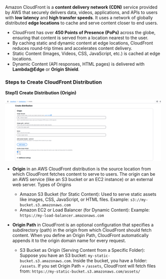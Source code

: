 Amazon CloudFront is a **content delivery network (CDN)** service provided by AWS that securely delivers data, videos, applications, and APIs to users with **low latency** and **high transfer speeds**. It uses a network of globally distributed **edge locations** to cache and serve content closer to end users.
- CloudFront has over **450 Points of Presence (PoPs)** across the globe, ensuring that content is served from a location nearest to the user.
- By caching static and dynamic content at edge locations, CloudFront reduces round-trip times and accelerates content delivery.
- Static Content (Images, Videos, CSS, JavaScript, etc.) is cached at edge locations.
- Dynamic Content (API responses, HTML pages) is delivered with **Lambda@Edge** or **Origin Shield**.

### Steps to Create CloudFront Distribution ###

**Step1) Create Distribution (Origin)**

![CloudFront Distribution](https://github.com/nawab312/AWS/blob/main/AWS_CloudFront/Images/Cloudfront_Distribution.png)

- **Origin** in an AWS CloudFront distribution is the source location from which CloudFront fetches content to serve to users. The origin can be an AWS service (like an S3 bucket or an EC2 instance) or an external web server. Types of Origins
    - Amazon S3 Bucket (for Static Content): Used to serve static assets like images, CSS, JavaScript, or HTML files. Example: `s3://my-bucket.s3.amazonaws.com`
    - Amazon EC2 or Load Balancer (for Dynamic Content): Example: `https://my-load-balancer.amazonaws.com`

- **Origin Path** in CloudFront is an optional configuration that specifies a subdirectory (path) in the origin from which CloudFront should fetch content. When you define an Origin Path, CloudFront automatically appends it to the origin domain name for every request.
  - S3 Bucket as Origin (Serving Content from a Specific Folder): Suppose you have an S3 bucket: `my-static-bucket.s3.amazonaws.com`. Inside the bucket, you have a folder: `/assets`. If you set Origin Path = `/assets`, CloudFront will fetch files from: `https://my-static-bucket.s3.amazonaws.com/assets/`

